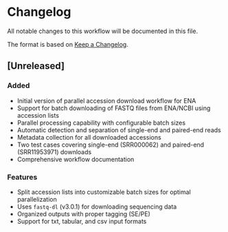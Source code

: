 # Changelog

All notable changes to this workflow will be documented in this file.

The format is based on [Keep a Changelog](https://keepachangelog.com/en/1.0.0/).

## [Unreleased]

### Added
- Initial version of parallel accession download workflow for ENA
- Support for batch downloading of FASTQ files from ENA/NCBI using accession lists
- Parallel processing capability with configurable batch sizes
- Automatic detection and separation of single-end and paired-end reads
- Metadata collection for all downloaded accessions
- Two test cases covering single-end (SRR000062) and paired-end (SRR11953971) downloads
- Comprehensive workflow documentation

### Features
- Split accession lists into customizable batch sizes for optimal parallelization
- Uses `fastq-dl` (v3.0.1) for downloading sequencing data
- Organized outputs with proper tagging (SE/PE)
- Support for txt, tabular, and csv input formats
